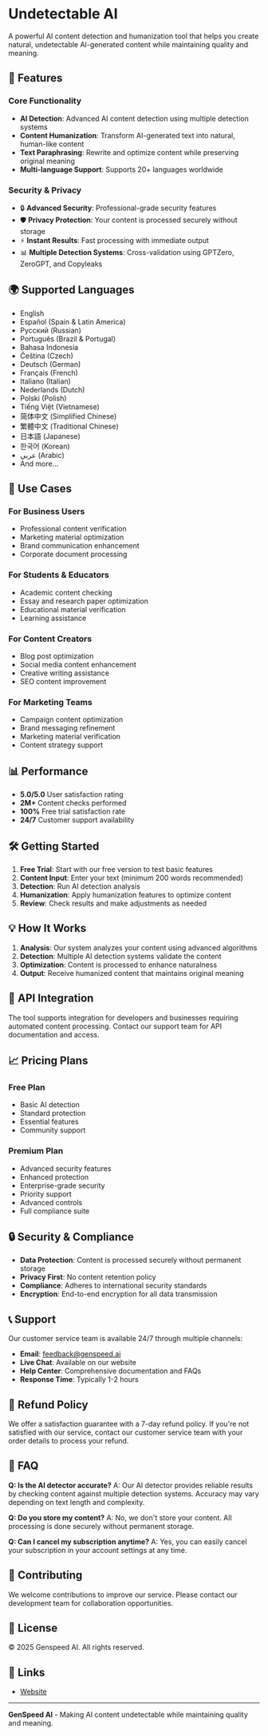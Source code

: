 # Undetectable AI

A powerful AI content detection and humanization tool that helps you create natural, undetectable AI-generated content while maintaining quality and meaning.

## 🚀 Features

### Core Functionality
- **AI Detection**: Advanced AI content detection using multiple detection systems
- **Content Humanization**: Transform AI-generated text into natural, human-like content
- **Text Paraphrasing**: Rewrite and optimize content while preserving original meaning
- **Multi-language Support**: Supports 20+ languages worldwide

### Security & Privacy
- 🔒 **Advanced Security**: Professional-grade security features
- 🛡️ **Privacy Protection**: Your content is processed securely without storage
- ⚡ **Instant Results**: Fast processing with immediate output
- 📊 **Multiple Detection Systems**: Cross-validation using GPTZero, ZeroGPT, and Copyleaks

## 🌍 Supported Languages

- English
- Español (Spain & Latin America)
- Русский (Russian)
- Português (Brazil & Portugal)
- Bahasa Indonesia
- Čeština (Czech)
- Deutsch (German)
- Français (French)
- Italiano (Italian)
- Nederlands (Dutch)
- Polski (Polish)
- Tiếng Việt (Vietnamese)
- 简体中文 (Simplified Chinese)
- 繁體中文 (Traditional Chinese)
- 日本語 (Japanese)
- 한국어 (Korean)
- عربي (Arabic)
- And more...

## 🎯 Use Cases

### For Business Users
- Professional content verification
- Marketing material optimization
- Brand communication enhancement
- Corporate document processing

### For Students & Educators
- Academic content checking
- Essay and research paper optimization
- Educational material verification
- Learning assistance

### For Content Creators
- Blog post optimization
- Social media content enhancement
- Creative writing assistance
- SEO content improvement

### For Marketing Teams
- Campaign content optimization
- Brand messaging refinement
- Marketing material verification
- Content strategy support

## 📊 Performance

- **5.0/5.0** User satisfaction rating
- **2M+** Content checks performed
- **100%** Free trial satisfaction rate
- **24/7** Customer support availability

## 🛠️ Getting Started

1. **Free Trial**: Start with our free version to test basic features
2. **Content Input**: Enter your text (minimum 200 words recommended)
3. **Detection**: Run AI detection analysis
4. **Humanization**: Apply humanization features to optimize content
5. **Review**: Check results and make adjustments as needed

## 💡 How It Works

1. **Analysis**: Our system analyzes your content using advanced algorithms
2. **Detection**: Multiple AI detection systems validate the content
3. **Optimization**: Content is processed to enhance naturalness
4. **Output**: Receive humanized content that maintains original meaning

## 🔧 API Integration

The tool supports integration for developers and businesses requiring automated content processing. Contact our support team for API documentation and access.

## 📈 Pricing Plans

### Free Plan
- Basic AI detection
- Standard protection
- Essential features
- Community support

### Premium Plan
- Advanced security features
- Enhanced protection
- Enterprise-grade security
- Priority support
- Advanced controls
- Full compliance suite

## 🔒 Security & Compliance

- **Data Protection**: Content is processed securely without permanent storage
- **Privacy First**: No content retention policy
- **Compliance**: Adheres to international security standards
- **Encryption**: End-to-end encryption for all data transmission

## 📞 Support

Our customer service team is available 24/7 through multiple channels:
- **Email**: feedback@genspeed.ai
- **Live Chat**: Available on our website
- **Help Center**: Comprehensive documentation and FAQs
- **Response Time**: Typically 1-2 hours

## 🔄 Refund Policy

We offer a satisfaction guarantee with a 7-day refund policy. If you're not satisfied with our service, contact our customer service team with your order details to process your refund.

## 📝 FAQ

**Q: Is the AI detector accurate?**
A: Our AI detector provides reliable results by checking content against multiple detection systems. Accuracy may vary depending on text length and complexity.

**Q: Do you store my content?**
A: No, we don't store your content. All processing is done securely without permanent storage.

**Q: Can I cancel my subscription anytime?**
A: Yes, you can easily cancel your subscription in your account settings at any time.

## 🤝 Contributing

We welcome contributions to improve our service. Please contact our development team for collaboration opportunities.

## 📄 License

© 2025 Genspeed AI. All rights reserved.

## 🔗 Links

- [Website](https://genspeed.ai)

---

**GenSpeed AI** - Making AI content undetectable while maintaining quality and meaning.
